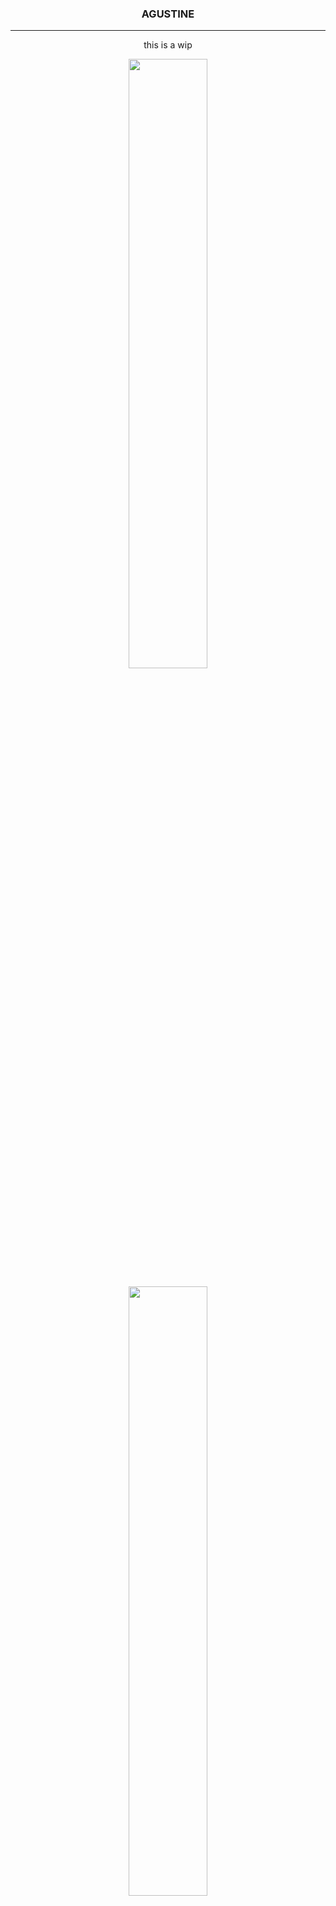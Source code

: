 <!DOCTYPE html>

<html> 
  <body>
    <h3 align="center">
      AGUSTINE
    </h3>
    <hr class="solid">
    <p align="center">
      this is a wip
    </p>
    <p align="center">
      <img height=50% src="https://i.pinimg.com/enabled/564x/c9/49/72/c9497219534309344a2c99193c4e7657.jpg">
    </p>
    <p align="center">
      <img width=50% src="https://64.media.tumblr.com/7b0aacb0f5d73866bfec06e736faa8e9/fbdcb39ab14e4e2c-53/s400x600/7131c159f267d929121335bf87ce04a7808346af.gifv">
    </p>    
    <p align="center">
      <img width=100% src="https://64.media.tumblr.com/d732063abdf58cff91705a47010a97dd/25eed145fc099353-37/s640x960/16c12e41e7e8b74caa371192d7821388a8328860.pnj">
    </p>    
    <blockquote > ayayayayya </blockquote>
  </body>
</html>
